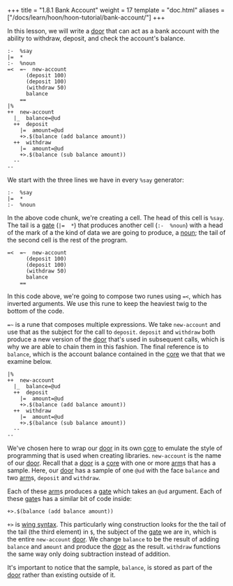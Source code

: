 +++
title = "1.8.1 Bank Account"
weight = 17
template = "doc.html"
aliases = ["/docs/learn/hoon/hoon-tutorial/bank-account/"]
+++

In this lesson, we will write a [door](/docs/glossary/door/) that can act as a bank account with the ability to withdraw, deposit, and check the account's balance.

```hoon
:-  %say
|=  *
:-  %noun
=<  =~  new-account
      (deposit 100)
      (deposit 100)
      (withdraw 50)
      balance
    ==
|%
++  new-account
  |_  balance=@ud
  ++  deposit
    |=  amount=@ud
    +>.$(balance (add balance amount))
  ++  withdraw
    |=  amount=@ud
    +>.$(balance (sub balance amount))
  --
--
```

We start with the three lines we have in every `%say` generator:

```hoon
:-  %say
|=  *
:-  %noun
```

In the above code chunk, we're creating a cell. The head of this cell is `%say`. The tail is a [gate](/docs/glossary/gate/) (`|=  *`) that produces another cell (`:-  %noun`) with a head of the mark of a the kind of data we are going to produce, a [noun](/docs/glossary/noun/); the tail of the second cell is the rest of the program.

```hoon
=<  =~  new-account
      (deposit 100)
      (deposit 100)
      (withdraw 50)
      balance
    ==
```

In this code above, we're going to compose two runes using `=<`, which has inverted arguments. We use this rune to keep the heaviest twig to the bottom of the code.

`=~` is a rune that composes multiple expressions. We take `new-account` and use that as the subject for the call to `deposit`. `deposit` and `withdraw` both produce a new version of the [door](/docs/glossary/door/) that's used in subsequent calls, which is why we are able to chain them in this fashion. The final reference is to `balance`, which is the account balance contained in the [core](/docs/glossary/core/) we that that we examine below.

```hoon
|%
++  new-account
  |_  balance=@ud
  ++  deposit
    |=  amount=@ud
    +>.$(balance (add balance amount))
  ++  withdraw
    |=  amount=@ud
    +>.$(balance (sub balance amount))
  --
--
```

We've chosen here to wrap our [door](/docs/glossary/door/) in its own [core](/docs/glossary/core/) to emulate the style of programming that is used when creating libraries. `new-account` is the name of our [door](/docs/glossary/door/). Recall that a [door](/docs/glossary/door/) is a [core](/docs/glossary/core/) with one or more [arm](/docs/glossary/arm/)s that has a sample. Here, our [door](/docs/glossary/door/) has a sample of one `@ud` with the face `balance` and two [arm](/docs/glossary/arm/)s, `deposit` and `withdraw`.

Each of these [arm](/docs/glossary/arm/)s produces a [gate](/docs/glossary/gate/) which takes an `@ud` argument. Each of these [gate](/docs/glossary/gate/)s has a similar bit of code inside:

```hoon
+>.$(balance (add balance amount))
```

`+>` is [wing syntax](@/docs/reference/hoon-expressions/limb/wing.md). This particularly wing construction looks for the the tail of the tail (the third element) in `$`, the subject of the [gate](/docs/glossary/gate/) we are in, which is the entire `new-account` [door](/docs/glossary/door/). We change `balance` to be the result of adding `balance` and `amount` and produce the [door](/docs/glossary/door/) as the result. `withdraw` functions the same way only doing subtraction instead of addition.

It's important to notice that the sample, `balance`, is stored as part of the [door](/docs/glossary/door/) rather than existing outside of it.
